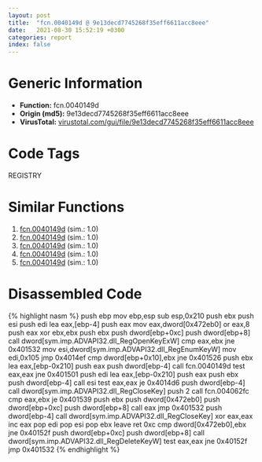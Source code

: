 ```yaml
---
layout: post
title:  "fcn.0040149d @ 9e13decd7745268f35eff6611acc8eee"
date:   2021-08-30 15:52:19 +0300
categories: report
index: false
---
```


# Generic Information
- **Function:** fcn.0040149d
- **Origin (md5):** 9e13decd7745268f35eff6611acc8eee
- **VirusTotal:** [virustotal.com/gui/file/9e13decd7745268f35eff6611acc8eee][virustotal_ref]

# Code Tags
<span class="tag" id="REGISTRY">REGISTRY</span>


# Similar Functions

1. [fcn.0040149d][similar_1_ref] (sim.: 1.0)
2. [fcn.0040149d][similar_2_ref] (sim.: 1.0)
3. [fcn.0040149d][similar_3_ref] (sim.: 1.0)
4. [fcn.0040149d][similar_4_ref] (sim.: 1.0)
5. [fcn.0040149d][similar_5_ref] (sim.: 1.0)


# Disassembled Code

{% highlight nasm %}
push ebp
mov ebp,esp
sub esp,0x210
push ebx
push esi
push edi
lea eax,[ebp-4]
push eax
mov eax,dword[0x472eb0]
or eax,8
push eax
xor ebx,ebx
push ebx
push dword[ebp+0xc]
push dword[ebp+8]
call dword[sym.imp.ADVAPI32.dll_RegOpenKeyExW]
cmp eax,ebx
jne 0x401532
mov esi,dword[sym.imp.ADVAPI32.dll_RegEnumKeyW]
mov edi,0x105
jmp 0x4014ef
cmp dword[ebp+0x10],ebx
jne 0x401526
push ebx
lea eax,[ebp-0x210]
push eax
push dword[ebp-4]
call fcn.0040149d
test eax,eax
jne 0x401501
push edi
lea eax,[ebp-0x210]
push eax
push ebx
push dword[ebp-4]
call esi
test eax,eax
je 0x4014d6
push dword[ebp-4]
call dword[sym.imp.ADVAPI32.dll_RegCloseKey]
push 2
call fcn.004062fc
cmp eax,ebx
je 0x401539
push ebx
push dword[0x472eb0]
push dword[ebp+0xc]
push dword[ebp+8]
call eax
jmp 0x401532
push dword[ebp-4]
call dword[sym.imp.ADVAPI32.dll_RegCloseKey]
xor eax,eax
inc eax
pop edi
pop esi
pop ebx
leave 
ret 0xc
cmp dword[0x472eb0],ebx
jne 0x40152f
push dword[ebp+0xc]
push dword[ebp+8]
call dword[sym.imp.ADVAPI32.dll_RegDeleteKeyW]
test eax,eax
jne 0x40152f
jmp 0x401532
{% endhighlight %}


[similar_1_ref]: /report/fcn.0040149d@e7f0482c425f7bc9cd320f60c1cfa28c
[similar_2_ref]: /report/fcn.0040149d@a80355b9dc44bcf04d9725001d7455b7
[similar_3_ref]: /report/fcn.0040149d@fc08a944a357dc216338592f13f65b60
[similar_4_ref]: /report/fcn.0040149d@dc4cc1ead08d2906c5f9debe9d97897c
[similar_5_ref]: /report/fcn.0040149d@1d3eceba10cee3c9f2855b7075c73af3
[virustotal_ref]: https://www.virustotal.com/gui/file/9e13decd7745268f35eff6611acc8eee